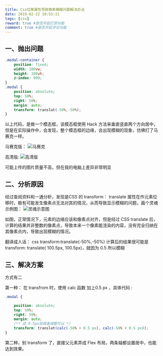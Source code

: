 ```yaml
---
title: Css位移属性导致像素模糊问题解决办法
date: 2019-02-22 10:53:11
tags: [css]
reward: true #是否开启打赏功能
comment: true #是否开启评论功能
---
```


## 一、抛出问题 ##
```css
.modal-container {
    position: fixed;
    width: 100vw;
    height: 100vh;
    z-index: 999;
}
.modal {
    position: absolute;
    top: 50%;
    right: 50%;
    margin: auto;
    transform: translat(-50%,-50%);
}
```
以上代码，是做一个模态框，该模态框使用 Hack 方法来垂直竖直两个方向居中，但是在实际操作中，会发现，整个模态框的边缘，会出现模糊的现象，仿佛打了马赛克一样。

马赛克版：
<img src="https://img-blog.csdnimg.cn/20190222103114976.png" alt="马赛克">

高清版:
<img src="https://img-blog.csdnimg.cn/20190222103150331.png" alt="高清版">


可能上传的图片质量不高，但在我的电脑上差异非常明显

## 二、分析原因 ##
经过查阅资料和一通分析，发现是CSS 的 transform： translate 属性在作元素位移时，极有可能发生像素点无法对其的情况，从而导致显示模糊的问题，画个灵魂示例图：
<img src="https://img-blog.csdnimg.cn/20190222104705597.png?x-oss-process=image/watermark,type_ZmFuZ3poZW5naGVpdGk,shadow_10,text_aHR0cHM6Ly9ibG9nLmNzZG4ubmV0L3FxXzIwMjY0ODkx,size_16,color_FFFFFF,t_70" alt="灵魂示意图">

如图，正常情况下，元素的边缘应该和像素点对齐，但是经过 CSS translate 后，计算的结果并非整数的像素点，导致本来一个像素能渲染的内容，没有完全归纳在其像素点内，导致出现模糊的情况。

翻译成人话： css transform:translate(-50%,-50%) 计算后的结果很可能是 transform: translate( 100.5px, 100.5px)，就因为 0.5 所以模糊

## 三、解决方案 ##
方式有二

第一种： 在 transfrom 时，使用 calc 函数 加上0.5 px ，具体代码 : 
```css
.modal {

    position: absolute;
    top: 50%;
    right: 50%;
    margin: auto;
    /** 这 0.5px加或者减都可以 */
    transform: translat(calc(-50% + 0.5 px), calc(-50% + 0.5 px));
}
```
第二种，别 transform 了，直接父元素弄成 Flex 布局，两条轴都设置居中，也能达到效果。